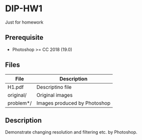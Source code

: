# DIP-HW1
Just for homework

## Prerequisite
* Photoshop >= CC 2018 (19.0)

## Files
| File | Description |
| --- | --- |
| H1.pdf | Descriptino file |
| original/ | Original images |
| problem*/ | Images produced by Photoshop |

## Description
Demonstrate changing resolution and filtering etc. by Photoshop.
